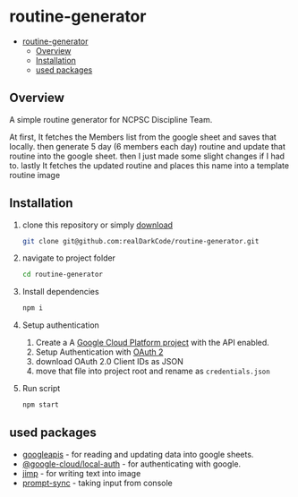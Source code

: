 # routine-generator

- [routine-generator](#routine-generator)
  - [Overview](#overview)
  - [Installation](#installation)
  - [used packages](#used-packages)

## Overview

A simple routine generator for NCPSC Discipline Team.

At first, It fetches the Members list from the google sheet and saves that locally. then generate 5 day (6 members each day) routine and update that routine into the google sheet. then I just made some slight changes if I had to. lastly It fetches the updated routine and places this name into a template routine image

## Installation

1. clone this repository or simply [download](https://github.com/realDarkCode/routine-generator/archive/refs/heads/main.zip)

   ```bash
   git clone git@github.com:realDarkCode/routine-generator.git
   ```

1. navigate to project folder
   ```bash
   cd routine-generator
   ```
1. Install dependencies
   ```bash
   npm i
   ```
1. Setup authentication
   1. Create a A [Google Cloud Platform project](https://developers.google.com/workspace/guides/create-project) with the API enabled.
   1. Setup Authentication with [OAuth 2](https://developers.google.com/workspace/guides/create-credentials#oauth-client-id)
   1. download OAuth 2.0 Client IDs as JSON
   1. move that file into project root and rename as `credentials.json`
1. Run script
   ```bash
   npm start
   ```

## used packages

- [googleapis](https://www.npmjs.com/package/googleapis) - for reading and updating data into google sheets.
- [@google-cloud/local-auth](https://www.npmjs.com/package/@google-cloud/local-auth) - for authenticating with google.
- [jimp](https://www.npmjs.com/package/jimp) - for writing text into image
- [prompt-sync](https://www.npmjs.com/package/prompt-sync) - taking input from console
